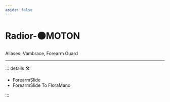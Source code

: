 ```yaml
---
aside: false
---
```

# Radior-🟠<motor>MOTON</motor>

Aliases: Vambrace, Forearm Guard

---

<!-- =================================================== -->
<!-- =================================================== -->
<!-- =================================================== -->
<!-- =================================================== -->
<!-- =================================================== -->
::: details 🛠

- ForearmSlide
- ForearmSlide To FloraMano

:::
